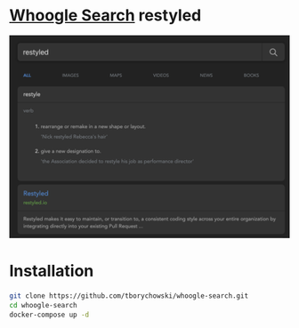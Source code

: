 # [Whoogle Search](https://github.com/benbusby/whoogle-search) restyled

![](docs/restyled.png)



# Installation
```sh
git clone https://github.com/tborychowski/whoogle-search.git
cd whoogle-search
docker-compose up -d
```
